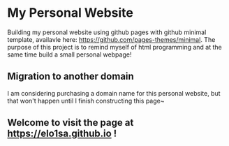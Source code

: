 # My Personal Website
Building my personal website using github pages with github minimal template, availavle here: https://github.com/pages-themes/minimal. The purpose of this project is to remind myself of html programming and at the same time build a small personal webpage!

## Migration to another domain
I am considering purchasing a domain name for this personal website, but that won't happen until I finish constructing this page~

## Welcome to visit the page at https://elo1sa.github.io !